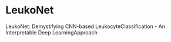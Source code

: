 # LeukoNet
LeukoNet: Demystifying CNN-based LeukocyteClassification - An Interpretable Deep LearningApproach
